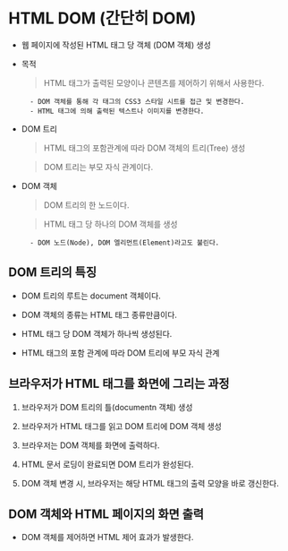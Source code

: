 # HTML DOM (간단히 DOM)

- 웹 페이지에 작성된 HTML 태그 당 객체 (DOM 객체) 생성

- 목적

    > HTML 태그가 출력된 모양이나 콘텐츠를 제어하기 위해서 사용한다.

        - DOM 객체를 통해 각 태그의 CSS3 스타일 시트를 접근 및 변경한다.
        - HTML 태그에 의해 출력된 텍스트나 이미지를 변경한다.


- DOM 트리

    > HTML 태그의 포함관계에 따라 DOM 객체의 트리(Tree) 생성

    > DOM 트리는 부모 자식 관계이다.

- DOM 객체

    > DOM 트리의 한 노드이다.

    > HTML 태그 당 하나의 DOM 객체를 생성

        - DOM 노드(Node), DOM 엘리먼트(Element)라고도 불린다.


## DOM 트리의 특징

- DOM 트리의 루트는 document 객체이다.

- DOM 객체의 종류는 HTML 태그 종류만큼이다.

- HTML 태그 당 DOM 객체가 하나씩 생성된다.

- HTML 태그의 포함 관계에 따라 DOM 트리에 부모 자식 관계


## 브라우저가 HTML 태그를 화면에 그리는 과정

1. 브라우저가 DOM 트리의 틀(documentn 객체) 생성

2. 브라우저가 HTML 태그를 읽고 DOM 트리에 DOM 객체 생성

3. 브라우저는 DOM 객체를 화면에 출력하다.

4. HTML 문서 로딩이 완료되면 DOM 트리가 완성된다.

5. DOM 객체 변경 시, 브라우저는 해당 HTML 태그의 출력 모양을 바로 갱신한다.


## DOM 객체와 HTML 페이지의 화면 출력

- DOM 객체를 제어하면 HTML 제어 효과가 발생한다.